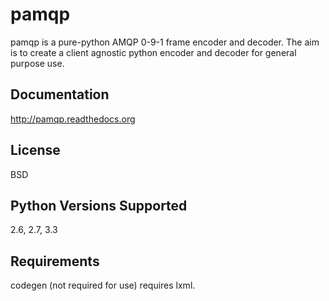 pamqp
=====

pamqp is a pure-python AMQP 0-9-1 frame encoder and decoder. The aim is to create a
client agnostic python encoder and decoder for general purpose use.

Documentation
-------------
http://pamqp.readthedocs.org

License
-------
BSD

Python Versions Supported
-------------------------
2.6, 2.7, 3.3

Requirements
------------
codegen (not required for use) requires lxml.
